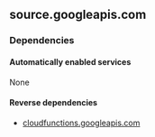 ## source.googleapis.com

### Dependencies

#### Automatically enabled services

None

#### Reverse dependencies

* [cloudfunctions.googleapis.com](../cloudfunctions.googleapis.com/)
